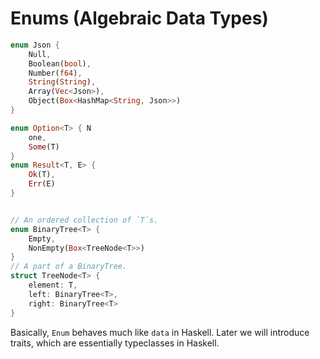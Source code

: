 # Enums (Algebraic Data Types)

```rust
enum Json {
    Null,
    Boolean(bool),
    Number(f64),
    String(String),
    Array(Vec<Json>),
    Object(Box<HashMap<String, Json>>)
}
```

```rust
enum Option<T> { N
    one,
    Some(T)
}
enum Result<T, E> {
    Ok(T),
    Err(E)
}


// An ordered collection of `T`s.
enum BinaryTree<T> {
    Empty,
    NonEmpty(Box<TreeNode<T>>)
}
// A part of a BinaryTree.
struct TreeNode<T> {
    element: T,
    left: BinaryTree<T>,
    right: BinaryTree<T>
}
```

Basically, `Enum` behaves much like `data` in Haskell. Later we will introduce traits, which are essentially typeclasses in Haskell.
